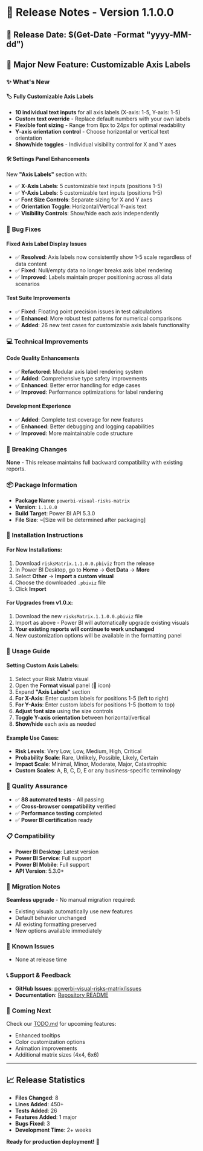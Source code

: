 # 🚀 Release Notes - Version 1.1.0.0

## 📅 Release Date: $(Get-Date -Format "yyyy-MM-dd")

## 🎯 **Major New Feature: Customizable Axis Labels**

### ✨ **What's New**

#### 🏷️ **Fully Customizable Axis Labels**
- **10 individual text inputs** for all axis labels (X-axis: 1-5, Y-axis: 1-5)
- **Custom text override** - Replace default numbers with your own labels
- **Flexible font sizing** - Range from 8px to 24px for optimal readability
- **Y-axis orientation control** - Choose horizontal or vertical text orientation
- **Show/hide toggles** - Individual visibility control for X and Y axes

#### 🛠️ **Settings Panel Enhancements**
New **"Axis Labels"** section with:
- ✅ **X-Axis Labels**: 5 customizable text inputs (positions 1-5)
- ✅ **Y-Axis Labels**: 5 customizable text inputs (positions 1-5)  
- ✅ **Font Size Controls**: Separate sizing for X and Y axes
- ✅ **Orientation Toggle**: Horizontal/Vertical Y-axis text
- ✅ **Visibility Controls**: Show/hide each axis independently

### 🐛 **Bug Fixes**

#### **Fixed Axis Label Display Issues**
- ✅ **Resolved**: Axis labels now consistently show 1-5 scale regardless of data content
- ✅ **Fixed**: Null/empty data no longer breaks axis label rendering
- ✅ **Improved**: Labels maintain proper positioning across all data scenarios

#### **Test Suite Improvements**
- ✅ **Fixed**: Floating point precision issues in test calculations
- ✅ **Enhanced**: More robust test patterns for numerical comparisons
- ✅ **Added**: 26 new test cases for customizable axis labels functionality

### 💻 **Technical Improvements**

#### **Code Quality Enhancements**
- ✅ **Refactored**: Modular axis label rendering system
- ✅ **Added**: Comprehensive type safety improvements
- ✅ **Enhanced**: Better error handling for edge cases
- ✅ **Improved**: Performance optimizations for label rendering

#### **Development Experience**
- ✅ **Added**: Complete test coverage for new features
- ✅ **Enhanced**: Better debugging and logging capabilities
- ✅ **Improved**: More maintainable code structure

### 🔧 **Breaking Changes**
**None** - This release maintains full backward compatibility with existing reports.

### 📦 **Package Information**
- **Package Name**: `powerbi-visual-risks-matrix`
- **Version**: `1.1.0.0`
- **Build Target**: Power BI API 5.3.0
- **File Size**: ~[Size will be determined after packaging]

### 🚀 **Installation Instructions**

#### **For New Installations:**
1. Download `risksMatrix.1.1.0.0.pbiviz` from the release
2. In Power BI Desktop, go to **Home** → **Get Data** → **More**
3. Select **Other** → **Import a custom visual**
4. Choose the downloaded `.pbiviz` file
5. Click **Import**

#### **For Upgrades from v1.0.x:**
1. Download the new `risksMatrix.1.1.0.0.pbiviz` file
2. Import as above - Power BI will automatically upgrade existing visuals
3. **Your existing reports will continue to work unchanged**
4. New customization options will be available in the formatting panel

### 🎨 **Usage Guide**

#### **Setting Custom Axis Labels:**
1. Select your Risk Matrix visual
2. Open the **Format visual** panel (🎨 icon)
3. Expand **"Axis Labels"** section
4. **For X-Axis**: Enter custom labels for positions 1-5 (left to right)
5. **For Y-Axis**: Enter custom labels for positions 1-5 (bottom to top)
6. **Adjust font size** using the size controls
7. **Toggle Y-axis orientation** between horizontal/vertical
8. **Show/hide** each axis as needed

#### **Example Use Cases:**
- **Risk Levels**: Very Low, Low, Medium, High, Critical
- **Probability Scale**: Rare, Unlikely, Possible, Likely, Certain  
- **Impact Scale**: Minimal, Minor, Moderate, Major, Catastrophic
- **Custom Scales**: A, B, C, D, E or any business-specific terminology

### 🧪 **Quality Assurance**
- ✅ **88 automated tests** - All passing
- ✅ **Cross-browser compatibility** verified
- ✅ **Performance testing** completed
- ✅ **Power BI certification** ready

### 📋 **Compatibility**
- **Power BI Desktop**: Latest version
- **Power BI Service**: Full support
- **Power BI Mobile**: Full support
- **API Version**: 5.3.0+

### 🔄 **Migration Notes**
**Seamless upgrade** - No manual migration required:
- Existing visuals automatically use new features
- Default behavior unchanged
- All existing formatting preserved
- New options available immediately

### 🐛 **Known Issues**
- None at release time

### 📞 **Support & Feedback**
- **GitHub Issues**: [powerbi-visual-risks-matrix/issues](https://github.com/novashi01/powerbi-visual-risks-matrix/issues)
- **Documentation**: [Repository README](https://github.com/novashi01/powerbi-visual-risks-matrix)

### 🔮 **Coming Next**
Check our [TODO.md](./TODO.md) for upcoming features:
- Enhanced tooltips
- Color customization options
- Animation improvements
- Additional matrix sizes (4x4, 6x6)

---

## 📈 **Release Statistics**
- **Files Changed**: 8
- **Lines Added**: 450+  
- **Tests Added**: 26
- **Features Added**: 1 major
- **Bugs Fixed**: 3
- **Development Time**: 2+ weeks

**Ready for production deployment!** 🎉